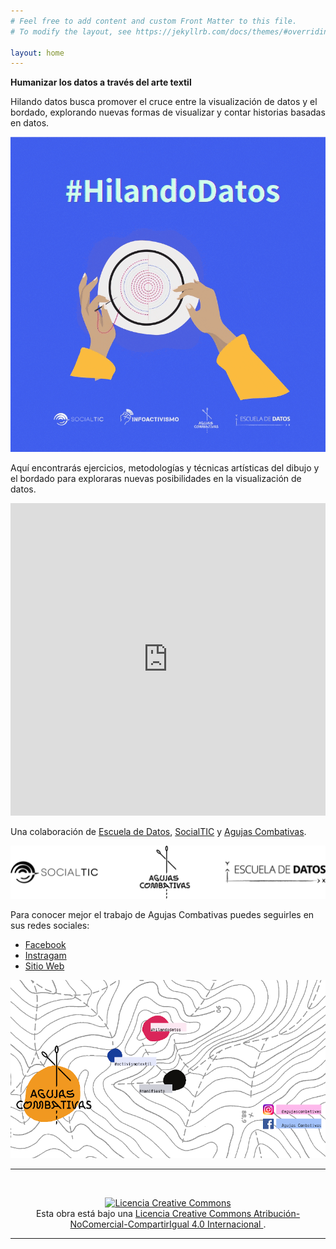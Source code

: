 ```yaml
---
# Feel free to add content and custom Front Matter to this file.
# To modify the layout, see https://jekyllrb.com/docs/themes/#overriding-theme-defaults

layout: home
---
```


**Humanizar los datos a través del arte textil**

Hilando datos busca promover el cruce entre la visualización de datos y el
bordado, explorando nuevas formas de visualizar y contar historias basadas en
datos.

![](./assets/HilandoDatos.gif)

Aquí encontrarás ejercicios, metodologías y técnicas artísticas del dibujo y el
bordado para exploraras nuevas posibilidades en la visualización de datos.

<!--
<p align="center">
  <img height="360" src="./assets/manos.png"/>
</p>
-->

<p align="center">
  <iframe
    width="100%" height="500"
    src="https://www.youtube.com/embed/MyVaRxh7rfc"
    frameborder="0" allow="accelerometer; autoplay; encrypted-media; gyroscope; picture-in-picture"
    allowfullscreen>
  </iframe>
</p>

Una colaboración de
[Escuela de Datos](https://escueladedatos.online/),
[SocialTIC](https://socialtic.org/) y
[Agujas Combativas](https://agujascombativas.hotglue.me/).

![](./assets/logos.png)

Para conocer mejor el trabajo de Agujas Combativas puedes seguirles en sus
redes sociales:
- [Facebook](https://www.facebook.com/agujascombativas)
- [Instragam](https://www.instagram.com/agujascombativas/)
- [Sitio Web](https://agujascombativas.hotglue.me/)

![](./assets/agujas-combativas.png)

---
<br />

<p align="center">
  <a rel="license"
    href="http://creativecommons.org/licenses/by-nc-sa/4.0/">
      <img
        alt="Licencia Creative Commons" style="border-width:0"
        src="https://i.creativecommons.org/l/by-nc-sa/4.0/88x31.png"
      />
  </a>
  <br />
  Esta obra está bajo una
  <a rel="license" href="http://creativecommons.org/licenses/by-nc-sa/4.0/">
    Licencia Creative Commons Atribución-NoComercial-CompartirIgual 4.0 Internacional
  </a>.
</p>

---
<br />
